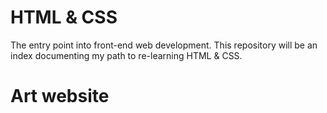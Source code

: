 # HTML & CSS
The entry point into front-end web development.
This repository will be an index documenting my path to re-learning HTML & CSS.

# Art website


#

#